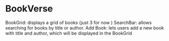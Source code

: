 # BookVerse
BookGrid: displays a grid of books (just 3 for now ) 
SearchBar: allows searching for books by title or author.
Add Book: lets users add a new book with title and author, which will be displayed in the BookGrid
